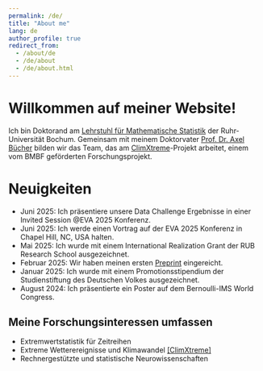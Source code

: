 ```yaml
---
permalink: /de/
title: "About me"
lang: de
author_profile: true
redirect_from: 
  - /about/de
  - /de/about
  - /de/about.html
---
```


Willkommen auf meiner Website!
==============================

Ich bin Doktorand am [Lehrstuhl für Mathematische Statistik](https://math.ruhr-uni-bochum.de/en/faculty/professorships/stochastics/group-buecher/) der Ruhr-Universität Bochum. Gemeinsam mit meinem Doktorvater [Prof. Dr. Axel Bücher](https://math.ruhr-uni-bochum.de/en/faculty/professorships/stochastics/group-buecher/staff/axel-buecher/) bilden wir das Team, das am [ClimXtreme](https://www.climxtreme.de/)-Projekt arbeitet, einem vom BMBF geförderten Forschungsprojekt.

Neuigkeiten
===========

- Juni 2025: Ich präsentiere unsere Data Challenge Ergebnisse in einer Invited Session @EVA 2025 Konferenz.
- Juni 2025: Ich werde einen Vortrag auf der EVA 2025 Konferenz in Chapel Hill, NC, USA halten.
- Mai 2025: Ich wurde mit einem International Realization Grant der RUB Research School ausgezeichnet.
- Februar 2025: Wir haben meinen ersten [Preprint](https://arxiv.org/abs/2502.15036) eingereicht.
- Januar 2025: Ich wurde mit einem Promotionsstipendium der Studienstiftung des Deutschen Volkes ausgezeichnet.
- August 2024: Ich präsentierte ein Poster auf dem Bernoulli-IMS World Congress.

Meine Forschungsinteressen umfassen
-----------------------------------

- Extremwertstatistik für Zeitreihen
- Extreme Wetterereignisse und Klimawandel [[ClimXtreme]](https://www.climxtreme.de/)
- Rechnergestützte und statistische Neurowissenschaften
